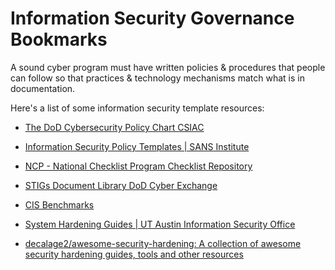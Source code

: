 # Information Security Governance Bookmarks

A sound cyber program must have written policies & procedures that people can follow so that practices & technology mechanisms match what is in documentation. 

Here's a list of some information security template resources:

* [The DoD Cybersecurity Policy Chart CSIAC](https://csiac.org/resources/the-dod-cybersecurity-policy-chart/)

* [Information Security Policy Templates | SANS Institute](https://www.sans.org/information-security-policy/?msc=securityresourceslp)
  
* [NCP - National Checklist Program Checklist Repository](https://ncp.nist.gov/repository)
  
* [STIGs Document Library DoD Cyber Exchange](https://public.cyber.mil/stigs/downloads/)
  
* [CIS Benchmarks](https://www.cisecurity.org/cis-benchmarks)
  
* [System Hardening Guides | UT Austin Information Security Office](https://security.utexas.edu/admin)
  
* [decalage2/awesome-security-hardening: A collection of awesome security hardening guides, tools and other resources](https://github.com/decalage2/awesome-security-hardening)

